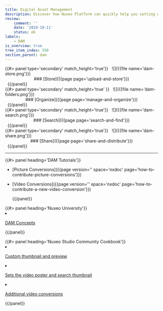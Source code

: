 ```yaml
---
title: Digital Asset Management
description: Discover how Nuxeo Platform can quickly help you setting up your DAM solution.
review:
    comment: ''
    date: '2019-10-11'
    status: ok
labels:
    - DAM
is_overview: true
tree_item_index: 350
section_parent: dam
---
```


<div class="row" data-equalizer data-equalize-on="medium">
<div class="column medium-3">
{{#> panel type='secondary' match_height='true'}}
&nbsp;
![]({{file name='dam-store.png'}})
<div align='center'>
### [Store]({{page page='upload-and-store'}})
</div>
&nbsp;
{{/panel}}
</div>
<div class="column medium-3">
{{#> panel type='secondary' match_height='true' }}
&nbsp;
![]({{file name='dam-folders.png'}})
<div align='center'>
### [Organize]({{page page='manage-and-organize'}})
</div>
&nbsp;
{{/panel}}
</div>
<div class="column medium-3">
{{#> panel type='secondary' match_height='true'}}
&nbsp;
![]({{file name='dam-search.png'}})
<div align='center'>
### [Search]({{page page='search-and-find'}})
</div>
&nbsp;
{{/panel}}
</div>
<div class="column medium-3">
{{#> panel type='secondary' match_height='true'}}
&nbsp;
![]({{file name='dam-share.png'}})
<div align='center'>
### [Share]({{page page='share-and-distribute'}})
</div>
&nbsp;
{{/panel}}
</div>
</div>

* * *

<div class="row" data-equalizer data-equalize-on="medium">
  <div class="column medium-4">{{#> panel heading='DAM Tutorials'}}

- [Picture Conversions]({{page version='' space='nxdoc' page='how-to-contribute-picture-conversions'}})
- [Video Conversions]({{page version='' space='nxdoc' page='how-to-contribute-a-new-video-conversion'}})

  {{/panel}}
  </div>
  <div class="column medium-4">{{#> panel heading='Nuxeo University'}}

- [DAM Concepts](https://university.hyland.com/courses/e4098)

  {{/panel}}
  </div>
  <div class="column medium-4">{{#> panel heading='Nuxeo Studio Community Cookbook'}}
- [Custom thumbnail and preview](https://github.com/nuxeo/nuxeo-studio-community-cookbook/tree/master/modules/nuxeo/custom-views)
- [Sets the video poster and search thumbnail](https://github.com/nuxeo/nuxeo-studio-community-cookbook/blob/master/modules/nuxeo/video-thumbnail)
- [Additional video conversions](https://github.com/nuxeo/nuxeo-studio-community-cookbook/blob/master/modules/nuxeo/video-conversions)


  {{/panel}}
  </div>
</div>
